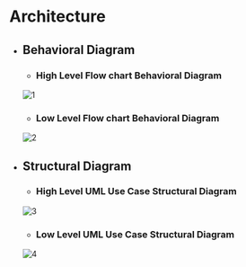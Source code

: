 
#  Architecture
* ##  Behavioral Diagram
    * ###  High Level Flow chart Behavioral Diagram
    ![1](https://user-images.githubusercontent.com/98866993/157816512-175a7c00-e3c4-48c5-82c8-e4cbe82e1da8.png)
    
    * ### Low Level Flow chart Behavioral Diagram
    ![2](https://user-images.githubusercontent.com/98866993/157817268-67c7e941-462e-4658-ba39-1ebb7430ba9e.png)
    
* ## Structural Diagram
    * ### High Level UML Use Case Structural Diagram
    ![3](https://user-images.githubusercontent.com/98866993/157818103-2dab6a64-23af-47cc-8419-c5d965bb818e.png)

    * ### Low Level UML Use Case Structural Diagram
    ![4](https://user-images.githubusercontent.com/98866993/157819131-c4893b9d-b2d1-412c-8aa4-b3e336db9351.png)



